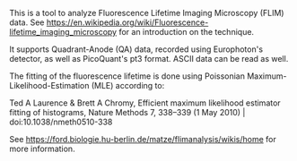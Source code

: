 This is a tool to analyze Fluorescence Lifetime Imaging Microscopy (FLIM) data.
See https://en.wikipedia.org/wiki/Fluorescence-lifetime_imaging_microscopy for
an introduction on the technique.


It supports Quadrant-Anode (QA) data, recorded using Europhoton's detector,
as well as PicoQuant's pt3 format. ASCII data can be read as well.


The fitting of the fluorescence lifetime is done using Poissonian Maximum-
Likelihood-Estimation (MLE) according to:


Ted A Laurence & Brett A Chromy,
Efficient maximum likelihood estimator fitting of histograms,
Nature Methods 7,	338–339	(1 May 2010) | doi:10.1038/nmeth0510-338

See https://ford.biologie.hu-berlin.de/matze/flimanalysis/wikis/home for more
information.